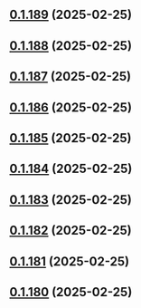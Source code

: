 ## [0.1.189](https://github.com/binary-braids/terraform-oracle/compare/v0.1.188...v0.1.189) (2025-02-25)



## [0.1.188](https://github.com/binary-braids/terraform-oracle/compare/v0.1.187...v0.1.188) (2025-02-25)



## [0.1.187](https://github.com/binary-braids/terraform-oracle/compare/v0.1.186...v0.1.187) (2025-02-25)



## [0.1.186](https://github.com/binary-braids/terraform-oracle/compare/v0.1.185...v0.1.186) (2025-02-25)



## [0.1.185](https://github.com/binary-braids/terraform-oracle/compare/v0.1.184...v0.1.185) (2025-02-25)



## [0.1.184](https://github.com/binary-braids/terraform-oracle/compare/v0.1.183...v0.1.184) (2025-02-25)



## [0.1.183](https://github.com/binary-braids/terraform-oracle/compare/v0.1.182...v0.1.183) (2025-02-25)



## [0.1.182](https://github.com/binary-braids/terraform-oracle/compare/v0.1.181...v0.1.182) (2025-02-25)



## [0.1.181](https://github.com/binary-braids/terraform-oracle/compare/v0.1.180...v0.1.181) (2025-02-25)



## [0.1.180](https://github.com/binary-braids/terraform-oracle/compare/v0.1.179...v0.1.180) (2025-02-25)



